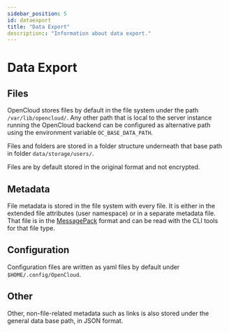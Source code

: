 ```yaml
---
sidebar_position: 5
id: dataexport
title: "Data Export"
description:: "Information about data export."
---
```


#  Data Export

## Files

OpenCloud stores files by default in the file system under the path `/var/lib/opencloud/`. Any other path that is local to the server instance running the OpenCloud backend can be configured as alternative path using the environment variable `OC_BASE_DATA_PATH`.

Files and folders are stored in a folder structure underneath that base path in folder `data/storage/users/`. 

Files are by default stored in the original format and not encrypted.

## Metadata

File metadata is stored in the file system with every file. It is either in the extended file attributes (user namespace) or in a separate metadata file. That file is in the [MessagePack](https://msgpack.org) format and can be read with the CLI tools for that file type.

## Configuration

Configuration files are written as yaml files by default under `$HOME/.config/OpenCloud`.

## Other 

Other, non-file-related metadata such as links is also stored under the general data base path, in JSON format.

